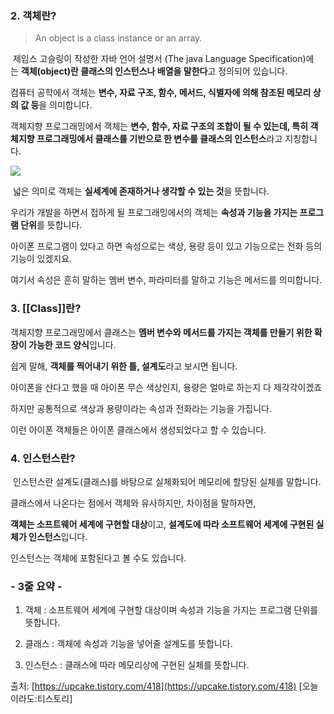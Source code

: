 ### 2. 객체란?

> An object is a class instance or an array.  
>   

 제임스 고슬링이 작성한 자바 언어 설명서 (The java Language Specification)에는 **객체(object)란 클래스의 인스턴스나 배열을 말한다**고 정의되어 있습니다.

컴퓨터 공학에서 객체는 **변수, 자료 구조, 함수, 메서드, 식별자에 의해 참조된 메모리 상의 값 등**을 의미합니다.

객체지향 프로그래밍에서 객체는 **변수, 함수, 자료 구조의 조합이 될 수 있는데, 특히 객체지향 프로그래밍에서 클래스를 기반으로 한 변수를 클래스의 인스턴스**라고 지칭합니다.

![](https://blog.kakaocdn.net/dn/bm55c4/btq7QQWuKXo/Yd5tZBVEpwkqPh1UsqH550/img.png)

 넓은 의미로 객체는 **실세계에 존재하거나 생각할 수 있는 것**을 뜻합니다.

우리가 개발을 하면서 접하게 될 프로그래밍에서의 객체는 **속성과 기능을 가지는 프로그램 단위**를 뜻합니다.

아이폰 프로그램이 있다고 하면 속성으로는 색상, 용량 등이 있고 기능으로는 전화 등의 기능이 있겠지요.

여기서 속성은 흔히 말하는 멤버 변수, 파라미터를 말하고 기능은 메서드를 의미합니다.

### 3. [[Class]]란?

객체지향 프로그래밍에서 클래스는 **멤버 변수와 메서드를 가지는 객체를 만들기 위한 확장이 가능한 코드 양식**입니다.

쉽게 말해, **객체를 찍어내기 위한 틀, 설계도**라고 보시면 됩니다.

아이폰을 산다고 했을 때 아이폰 무슨 색상인지, 용량은 얼마로 하는지 다 제각각이겠죠

하지만 공통적으로 색상과 용량이라는 속성과 전화라는 기능을 가집니다.

이런 아이폰 객체들은 아이폰 클래스에서 생성되었다고 할 수 있습니다.

### 4. 인스턴스란?

 인스턴스란 설계도(클래스)를 바탕으로 실체화되어 메모리에 할당된 실체를 말합니다.

클래스에서 나온다는 점에서 객체와 유사하지만, 차이점을 말하자면,

**객체는 소프트웨어 세계에 구현할 대상**이고, **설계도에 따라 소프트웨어 세계에 구현된 실체가 인스턴스**입니다.

인스턴스는 객체에 포함된다고 볼 수도 있습니다.

### - 3줄 요약 -

1. 객체 : 소프트웨어 세계에 구현할 대상이며 속성과 기능을 가지는 프로그램 단위를 뜻합니다.

2. 클래스 : 객체에 속성과 기능을 넣어줄 설계도를 뜻합니다.

3. 인스턴스 : 클래스에 따라 메모리상에 구현된 실체를 뜻합니다.

출처: [https://upcake.tistory.com/418](https://upcake.tistory.com/418) [오늘이라도:티스토리]